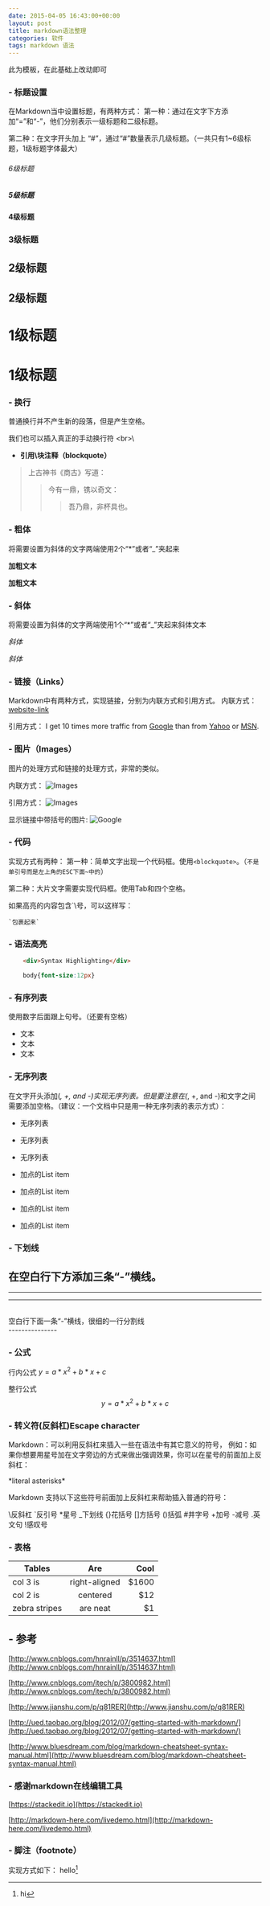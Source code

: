 ```yaml
---
date: 2015-04-05 16:43:00+00:00
layout: post
title: markdown语法整理
categories: 软件
tags: markdown 语法
---
```


此为模板，在此基础上改动即可



###  - **标题设置**

在Markdown当中设置标题，有两种方式：
第一种：通过在文字下方添加“=”和“-”，他们分别表示一级标题和二级标题。

第二种：在文字开头加上 “#”，通过“#”数量表示几级标题。（一共只有1~6级标题，1级标题字体最大）


######  6级标题

#####  5级标题

####  4级标题

###  3级标题

##  2级标题

2级标题
---
 
#  1级标题

1级标题
===
 
###  - **换行**

普通换行并不产生新的段落，但是产生空格。

我们也可以插入真正的手动换行符 \<br>\

 
 - **引用\块注释（blockquote）**
 

>上古神书《商古》写道：
 >>今有一鼎，镌以奇文：<br>
 >> >吾乃鼎，非杯具也。

###  - **粗体**

将需要设置为斜体的文字两端使用2个“*”或者“_”夹起来

 **加粗文本**
 
 __加粗文本__
 
###  - **斜体**

将需要设置为斜体的文字两端使用1个“*”或者“_”夹起来斜体文本

*斜体*

_斜体_

###  - **链接（Links）**

Markdown中有两种方式，实现链接，分别为内联方式和引用方式。
内联方式：
[website-link](http:www.baidu.com  "optional title")

引用方式：
I get 10 times more traffic from [Google][1] than from [Yahoo][2] or [MSN][3].  

[1]: http://google.com/        "Google" 

[2]: http://search.yahoo.com/  "Yahoo Search" 

[3]: http://search.msn.com/    "MSN Search"


###  - **图片（Images）**

图片的处理方式和链接的处理方式，非常的类似。

内联方式：
![Images](/path/to/img.jpg "optional title")

引用方式：
![Images](http:www.baidu.com/1.jpg  "optional title")

显示链接中带括号的图片:
![][1]

[1]: http://latex.codecogs.com/gif.latex?\prod%20\(n_{i}\)+1
 

###  - **代码**

实现方式有两种：
第一种：简单文字出现一个代码框。使用`<blockquote>`。（`不是单引号而是左上角的ESC下面~中的`）

第二种：大片文字需要实现代码框。使用Tab和四个空格。

如果高亮的内容包含\`\号，可以这样写：

`` `包裹起来` ``
  
###   - **语法高亮**

```html
    <div>Syntax Highlighting</div>
```

```css
    body{font-size:12px}
```

###   - **有序列表**

使用数字后面跟上句号。（还要有空格）

 - 文本
 - 文本
 - 文本
 
###   - **无序列表**

在文字开头添加(*, +, and -)实现无序列表。但是要注意在(*, +, and -)和文字之间需要添加空格。（建议：一个文档中只是用一种无序列表的表示方式）：<br>
  - 无序列表 
  - 无序列表 
  - 无序列表 

 - 加点的List item
 - 加点的List item
 - 加点的List item
 - 加点的List item
 

###  - **下划线**

在空白行下方添加三条“-”横线。
<br>
---------------
---------------
---------------
<br>
空白行下面一条“-”横线，很细的一行分割线

<br>
---------------


###   - **公式**

行内公式
 $y=a*x^2+b*x+c$
 
整行公式
 $$y=a*x^2+b*x+c$$


###  - **转义符(反斜杠)Escape character**

Markdown：可以利用反斜杠来插入一些在语法中有其它意义的符号，
例如：如果你想要用星号加在文字旁边的方式来做出强调效果，你可以在星号的前面加上反斜杠：

\*literal asterisks\*

Markdown 支持以下这些符号前面加上反斜杠来帮助插入普通的符号：

\反斜杠  `反引号  *星号  _下划线  {}花括号  []方括号  ()括弧  #井字号  +加号  -减号  .英文句 !感叹号  


### - **表格**

| Tables        | Are           | Cool  |
| ------------- |:-------------:| -----:|
| col 3 is      | right-aligned | $1600 |
| col 2 is      | centered      |   $12 |
| zebra stripes | are neat      |    $1 |   

 
## - **参考**
[http://www.cnblogs.com/hnrainll/p/3514637.html](http://www.cnblogs.com/hnrainll/p/3514637.html)

[http://www.cnblogs.com/itech/p/3800982.html](http://www.cnblogs.com/itech/p/3800982.html)

[http://www.jianshu.com/p/q81RER](http://www.jianshu.com/p/q81RER)

[http://ued.taobao.org/blog/2012/07/getting-started-with-markdown/](http://ued.taobao.org/blog/2012/07/getting-started-with-markdown/)

[http://www.bluesdream.com/blog/markdown-cheatsheet-syntax-manual.html](http://www.bluesdream.com/blog/markdown-cheatsheet-syntax-manual.html)

### - **感谢markdown在线编辑工具**

[https://stackedit.io](https://stackedit.io)

[http://markdown-here.com/livedemo.html](http://markdown-here.com/livedemo.html)

   <script>
window.tctipConfig = {
        staticPrefix:   "http://static.tctip.com",
        buttonImageId:  7,
        buttonTip:  "zanzhu",
        list:{
            alipay: {qrimg: "https://raw.githubusercontent.com/flyingyouth/Jekyll-Light/gh-pages/img/ali.png"},
            weixin:{qrimg: "https://raw.githubusercontent.com/flyingyouth/Jekyll-Light/gh-pages/img/wx.png"},
        }
};
</script>
<script src="http://static.tctip.com/js/tctip.min.js"></script>
   
###  - **脚注（footnote）**

实现方式如下：
 hello[^hello] 
 
 [^hello]: hi